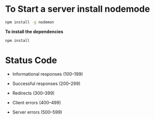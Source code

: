 # To Start a server install nodemode

```bash
npm install -g nodemon
```

**To install the dependencies**

```bash
npm install
```

# Status Code

- Informational responses (100–199)

- Successful responses (200–299)

- Redirects (300–399)

- Client errors (400–499)

- Server errors (500–599)
